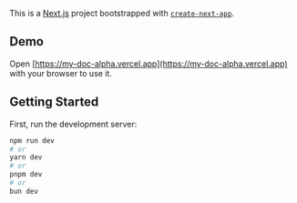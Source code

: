 This is a [Next.js](https://nextjs.org) project bootstrapped with [`create-next-app`](https://nextjs.org/docs/app/api-reference/cli/create-next-app).

## Demo

Open [https://my-doc-alpha.vercel.app](https://my-doc-alpha.vercel.app) with your browser to use it.

## Getting Started

First, run the development server:

```bash
npm run dev
# or
yarn dev
# or
pnpm dev
# or
bun dev
```
